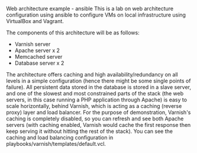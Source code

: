 Web architecture example - ansible
This is a lab on web architecture configuration using ansible to configure VMs on local infrastructure using VirtualBox and Vagrant.

The components of this architecture will be as follows:
- Varnish server
- Apache server x 2
- Memcached server
- Database server x 2

The architecture offers caching and high availability/redundancy on all levels in a simple configuration (hence there might be some single points of failure).
All persistent data stored in the database is stored in a slave server, and one of the slowest and most constrained parts of the stack (the web servers, in this case running a PHP application through Apache) is easy to scale horizontally, behind Varnish, which is acting as a caching (reverse proxy) layer and load balancer.
For the purpose of demonstration, Varnish's caching is completely disabled, so you can refresh and see both Apache servers (with caching enabled, Varnish would cache the first response then keep serving it without hitting the rest of the stack). You can see the caching and load balancing configuration in playbooks/varnish/templates/default.vcl.
